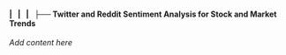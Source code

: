 #### |   |   |   ├── Twitter and Reddit Sentiment Analysis for Stock and Market Trends

*Add content here*